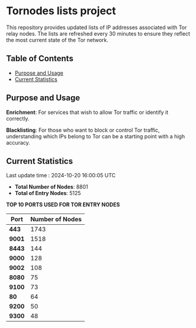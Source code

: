 # Tornodes lists project

This repository provides updated lists of IP addresses associated with Tor relay nodes. The lists are refreshed every 30 minutes to ensure they reflect the most current state of the Tor network.

## Table of Contents

- [Purpose and Usage](#purpose-and-usage)
- [Current Statistics](#current-statistics)


## Purpose and Usage

**Enrichment**: For services that wish to allow Tor traffic or identify it correctly.

**Blacklisting**: For those who want to block or control Tor traffic, understanding which IPs belong to Tor can be a starting point with a high accuracy.

## Current Statistics

Last update time : 2024-10-20 16:00:05 UTC

- **Total Number of Nodes**: 8801
- **Total of Entry Nodes**: 5125

**TOP 10 PORTS USED FOR TOR ENTRY NODES**

| **Port** | **Number of Nodes** |
|------|-----------------|
| **443**   | 1743  |
| **9001**   | 1518  |
| **8443**   | 144  |
| **9000**   | 128  |
| **9002**   | 108  |
| **8080**   | 75  |
| **9100**   | 73  |
| **80**   | 64  |
| **9200**   | 50  |
| **9300**   | 48  |

